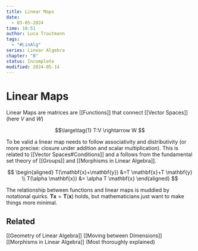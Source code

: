 ```yaml
---
title: Linear Maps
date:
  - 03-05-2024
time: 18:51
author: Luca Trautmann
tags:
  - "#LinAlg"
series: Linear Algebra
chapter: "8"
status: Incomplete
modified: 2024-05-14
---
```

# Linear Maps


Linear Maps are matrices are [[Functions]] that connect [[Vector Spaces]] (here $V$ and $W$)

$$\large\tag{1}
T:V \rightarrow W
$$

To be valid a linear map needs to follow associativity and distributivity (or more precise: closure under addition and scalar multiplication). This is related to [[Vector Spaces#Conditions]] and a follows from the fundamental set theory of [[Groups]] and [[Morphisms in Linear Algebra]].

$$
\begin{aligned}
 T(\mathbf{x}+\mathbf{y}) &=T \mathbf{x}+T \mathbf{y} \\
 T(\alpha \mathbf{x}) &= \alpha T \mathbf{x} 
\end{aligned}
$$

The relationship between functions and linear maps is muddied by notational quirks. $\mathbf{Tx}=\mathbf{T}(\mathbf{x})$ holds, but mathematicians just want to make things more minimal. 




## Related
[[Geometry of Linear Algebra]] 
[[Moving between Dimensions]]
[[Morphisms in Linear Algebra]] (Most thoroughly explained)
